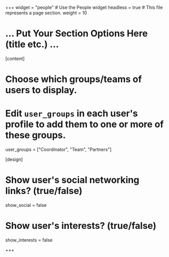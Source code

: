 +++
widget = "people"  # Use the People widget
headless = true  # This file represents a page section.
weight = 10

# ... Put Your Section Options Here (title etc.) ...

[content]
  # Choose which groups/teams of users to display.
  #   Edit `user_groups` in each user's profile to add them to one or more of these groups.
  user_groups = ["Coordinator",
                 "Team",
                 "Partners"]

[design]
  # Show user's social networking links? (true/false)
  show_social = false

  # Show user's interests? (true/false)
  show_interests = false

+++